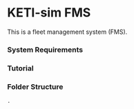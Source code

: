 # KETI-sim FMS

This is a fleet management system (FMS).

### System Requirements

### Tutorial

### Folder Structure

    .